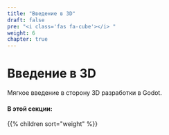 ```yaml
---
title: "Введение в 3D"
draft: false
pre: "<i class='fas fa-cube'></i> "
weight: 6
chapter: true
---
```

# <i class='fas fa-cube'></i> Введение в 3D

Мягкое введение в сторону 3D разработки в Godot.

#### В этой секции:

{{% children  sort="weight" %}}